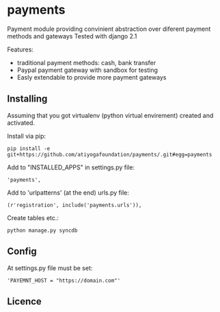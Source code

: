 payments
=================================

Payment module providing convinient abstraction over diferent payment methods and gateways
Tested with django 2.1

Features:
* traditional payment methods: cash, bank transfer
* Paypal payment gateway with sandbox for testing
* Easly extendable to provide more payment gateways


Installing
----------
Assuming that you got virtualenv (python virtual envirement) created and activated.

Install via pip:

    pip install -e git+https://github.com/atiyogafoundation/payments/.git#egg=payments

Add to "INSTALLED_APPS" in settings.py file:
    
    'payments',

Add to 'urlpatterns' (at the end) urls.py file:
    
    (r'registration', include('payments.urls')),
    
Create tables etc.:

    python manage.py syncdb

Config
------
At settings.py file must be set:
    
    'PAYEMNT_HOST = "https://domain.com"'


Licence
-------
